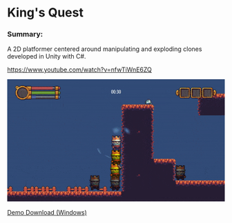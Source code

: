 # King's Quest

### Summary:

A 2D platformer centered around manipulating and exploding clones developed in Unity with C#.

https://www.youtube.com/watch?v=nfwTiWnE6ZQ

![example](https://github.com/haydenmcfarland/assets/blob/master/images/kq.gif?raw=true)

[Demo Download (Windows)](https://github.com/haydenmcfarland/assets/raw/master/downloads/kq.zip)
